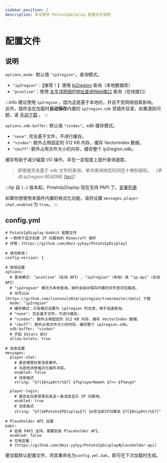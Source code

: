 ```yaml
---
sidebar_position: 2
description: 本文提供 PotatoIpDisplay 配置文件说明
---
```


# 配置文件

## 说明

`options.mode:` 默认值 `"ip2region"`。查询模式。
  - `"ip2region"`：【推荐！】使用 [Ip2region](https://github.com/lionsoul2014/ip2region) 查询（本地数据库）
  - `"pconline"`：使用 [太平洋网络IP地址查询Web接口](http://whois.pconline.com.cn/) 查询（在线接口）
  
:::info
建议使用 `ip2region` ，因为这是基于本地的，并且不受网络因素影响。<br/>
此外，插件会在加载时**自动保存**内置的 `ip2region.xdb` 至插件目录，如果遇到问题，请 [手动下载](https://github.com/lionsoul2014/ip2region/tree/master/data) 。
:::

`options.xdb-buffer:` 默认值 `"vindex"`。xdb 缓存模式。
  -  `"none"`: 完全基于文件，不进行缓存。
  - `"vindex"`: 额外占用固定的 512 KB 内存，缓存 VectorIndex 数据。
  - `"cbuff"`: 额外占用文件大小的内存，缓存整个 ip2region.xdb。

缓存有助于减少磁盘 I/O 操作，并在一定程度上提升查询速度。

> 即使是完全基于 xdb 文件的查询，单次查询响应时间在十微秒级别。
*（来自 ip2region README [[src]](https://github.com/lionsoul2014/ip2region#3%E6%9E%81%E9%80%9F%E6%9F%A5%E8%AF%A2%E5%93%8D%E5%BA%94)）*

:::tip
自 `1.2` 版本起，PotatoIpDisplay 现在支持 PAPI 了。[变量列表](intro#placeholders)

如果你想使用本插件内置的格式化功能，请将设置 `messages.player-chat.enabled` 为 `true`。
:::

## config.yml
```
# PotatoIpDisplay-bukkit 配置文件
# 一款用于显示玩家 IP 归属地的 Minecraft 插件
# 详情：[https://github.com/dmzz-yyhyy/PotatoIpDisplay]

# 请勿修改！
config-version: 1

# 常规设置
options:
  # 查询模式: "pconline"（在线 API）, "ip2region"（本地）或 "ip-api"（在线 API）
  # "ip2region" 模式为本地查询，插件会自动保存内置的文件至对应路径。
  # 也可以从 [https://github.com/lionsoul2014/ip2region/tree/master/data] 下载
  mode: "ip2region"
  # 缓存模式：只有模式设置为 ip2region 时生效，用于加速查询。
  # "none": 完全基于文件，不进行缓存。
  # "vindex": 额外占用固定的 512 KB 内存，缓存 VectorIndex 数据。
  # "cbuff": 额外占用文件大小的内存，缓存整个 ip2region.xdb。
  xdb-buffer: "vindex"
  # 开启 bStats 统计
  allow-bstats: true

# 消息设置
messages:
  player-chat:
    # 是否接管玩家消息事件。
    # 与其他消息格式化插件冲突。
    enabled: false
    # 消息格式
    string: "§7[§b%ipAttr%§7] §f%playerName% §7>> §f%msg%"

  player-login:
    # 是否在玩家登录后发送一条消息显示 IP 归属地。
    enabled: true
    # 消息格式
    string: "§7[§6PotatoIPDisplay§7] §e您当前IP归属地 §7[§b%ipAttr%§7]"

# Placeholder API 设置
papi:
  # 启用 PAPI 支持。需要安装 Placeholder API。
  enabled: false
  # 可用变量：
  # [https://github.com/dmzz-yyhyy/PotatoIpDisplay#placeholder-api]

```
要加载默认配置文件，将其重命名为`config.yml.bak`，即可在下次加载时生成。